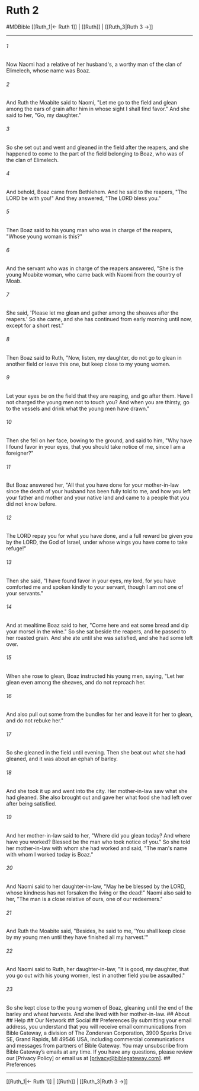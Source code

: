 # Ruth 2
#MDBible
[[Ruth_1|← Ruth 1]] | [[Ruth]] | [[Ruth_3|Ruth 3 →]]

***






###### 1 


Now Naomi had a relative of her husband's, a worthy man of the clan of Elimelech, whose name was Boaz. 





###### 2 


And Ruth the Moabite said to Naomi, "Let me go to the field and glean among the ears of grain after him in whose sight I shall find favor." And she said to her, "Go, my daughter." 





###### 3 


So she set out and went and gleaned in the field after the reapers, and she happened to come to the part of the field belonging to Boaz, who was of the clan of Elimelech. 





###### 4 


And behold, Boaz came from Bethlehem. And he said to the reapers, "The LORD be with you!" And they answered, "The LORD bless you." 





###### 5 


Then Boaz said to his young man who was in charge of the reapers, "Whose young woman is this?" 





###### 6 


And the servant who was in charge of the reapers answered, "She is the young Moabite woman, who came back with Naomi from the country of Moab. 





###### 7 


She said, 'Please let me glean and gather among the sheaves after the reapers.' So she came, and she has continued from early morning until now, except for a short rest." 





###### 8 


Then Boaz said to Ruth, "Now, listen, my daughter, do not go to glean in another field or leave this one, but keep close to my young women. 





###### 9 


Let your eyes be on the field that they are reaping, and go after them. Have I not charged the young men not to touch you? And when you are thirsty, go to the vessels and drink what the young men have drawn." 





###### 10 


Then she fell on her face, bowing to the ground, and said to him, "Why have I found favor in your eyes, that you should take notice of me, since I am a foreigner?" 





###### 11 


But Boaz answered her, "All that you have done for your mother-in-law since the death of your husband has been fully told to me, and how you left your father and mother and your native land and came to a people that you did not know before. 





###### 12 


The LORD repay you for what you have done, and a full reward be given you by the LORD, the God of Israel, under whose wings you have come to take refuge!" 





###### 13 


Then she said, "I have found favor in your eyes, my lord, for you have comforted me and spoken kindly to your servant, though I am not one of your servants." 





###### 14 


And at mealtime Boaz said to her, "Come here and eat some bread and dip your morsel in the wine." So she sat beside the reapers, and he passed to her roasted grain. And she ate until she was satisfied, and she had some left over. 





###### 15 


When she rose to glean, Boaz instructed his young men, saying, "Let her glean even among the sheaves, and do not reproach her. 





###### 16 


And also pull out some from the bundles for her and leave it for her to glean, and do not rebuke her." 





###### 17 


So she gleaned in the field until evening. Then she beat out what she had gleaned, and it was about an ephah of barley. 





###### 18 


And she took it up and went into the city. Her mother-in-law saw what she had gleaned. She also brought out and gave her what food she had left over after being satisfied. 





###### 19 


And her mother-in-law said to her, "Where did you glean today? And where have you worked? Blessed be the man who took notice of you." So she told her mother-in-law with whom she had worked and said, "The man's name with whom I worked today is Boaz." 





###### 20 


And Naomi said to her daughter-in-law, "May he be blessed by the LORD, whose kindness has not forsaken the living or the dead!" Naomi also said to her, "The man is a close relative of ours, one of our redeemers." 





###### 21 


And Ruth the Moabite said, "Besides, he said to me, 'You shall keep close by my young men until they have finished all my harvest.'" 





###### 22 


And Naomi said to Ruth, her daughter-in-law, "It is good, my daughter, that you go out with his young women, lest in another field you be assaulted." 





###### 23 


So she kept close to the young women of Boaz, gleaning until the end of the barley and wheat harvests. And she lived with her mother-in-law. ## About ## Help ## Our Network ## Social ## Preferences By submitting your email address, you understand that you will receive email communications from Bible Gateway, a division of The Zondervan Corporation, 3900 Sparks Drive SE, Grand Rapids, MI 49546 USA, including commercial communications and messages from partners of Bible Gateway. You may unsubscribe from Bible Gateway&rsquo;s emails at any time. If you have any questions, please review our [Privacy Policy] or email us at [privacy@biblegateway.com]. ## Preferences

***

[[Ruth_1|← Ruth 1]] | [[Ruth]] | [[Ruth_3|Ruth 3 →]]
